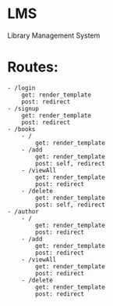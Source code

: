 # LMS
Library Management System

# Routes:

    - /login
        get: render_template
        post: redirect
    - /signup
        get: render_template
        post: redirect
    - /books
        - /
            get: render_template
        - /add
            get: render_template
            post: self, redirect
        - /viewAll
            get: render_template
            post: redirect
        - /delete
            get: render_template
            post: self, redirect
    - /author
        - /
            get: render_template
            post: redirect
        - /add
            get: render_template
            post: redirect
        - /viewAll
            get: render_template
            post: redirect
        - /delete
            get: render_template
            post: redirect